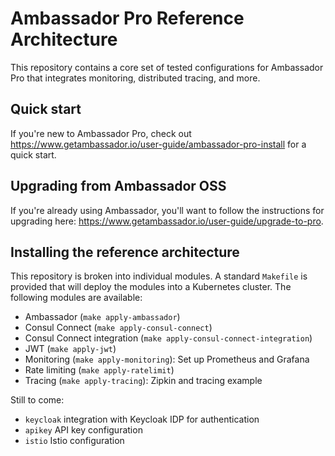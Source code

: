 # Ambassador Pro Reference Architecture

This repository contains a core set of tested configurations for Ambassador Pro that integrates monitoring, distributed tracing, and more. 

## Quick start

If you're new to Ambassador Pro, check out https://www.getambassador.io/user-guide/ambassador-pro-install for a quick start.

## Upgrading from Ambassador OSS

If you're already using Ambassador, you'll want to follow the instructions for upgrading here: https://www.getambassador.io/user-guide/upgrade-to-pro.

## Installing the reference architecture

This repository is broken into individual modules. A standard `Makefile` is provided that will deploy the modules into a Kubernetes cluster. The following modules are available:


* Ambassador (`make apply-ambassador`)
* Consul Connect (`make apply-consul-connect`)
* Consul Connect integration (`make apply-consul-connect-integration`)
* JWT (`make apply-jwt`)
* Monitoring (`make apply-monitoring`): Set up Prometheus and Grafana
* Rate limiting (`make apply-ratelimit`)
* Tracing (`make apply-tracing`): Zipkin and tracing example

Still to come:

   * `keycloak` integration with Keycloak IDP for authentication
   * `apikey` API key configuration
   * `istio` Istio configuration
